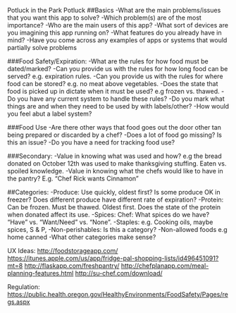 Potluck in the Park
Potluck
##Basics
-What are the main problems/issues that you want this app to solve?
-Which problem(s) are of the most importance?
-Who are the main users of this app?
-What sort of devices are you imagining this app running on?
-What features do you already have in mind?
-Have you come across any examples of apps or systems that would partially solve problems

###Food Safety/Expiration:
-What are the rules for how food must be dated/marked?
-Can you provide us with the rules for how long food can be served? e.g. expiration rules.
-Can you provide us with the rules for where food can be stored? e.g. no meat above vegetables.
-Does the state that food is picked up in dictate when it must be used? e.g frozen vs. thawed.
-Do you have any current system to handle these rules?
-Do you mark what things are and when they need to be used by with labels/other?
-How would you feel abut a label system?

###Food Use
-Are there other ways that food goes out the door other tan being prepared or discarded by a chef? 
-Does a lot of food go missing? Is this an issue?
-Do you have a need for tracking food use?
	

###Secondary:
-Value in knowing what was used and how? e.g the bread donated on October 12th was used to make thanksgiving stuffing. Eaten vs. spoiled knowledge.
-Value in knowing what the chefs would like to have in the pantry? E.g. “Chef Rick wants Cinnamon”
	

##Categories:
-Produce: Use quickly, oldest first?  Is some produce OK in freezer? Does different produce have different rate of expiration?
-Protein: Can be frozen. Must be thawed. Oldest first. Does the state of the protein when donated affect its use.
-Spices: Chef: What spices do we have? “Have” vs. “Want/Need” vs. “None”. 
-Staples: e.g. Cooking oils, maybe spices, S & P, 
-Non-perishables: Is this a category?
-Non-allowed foods e.g home canned
-What other categories make sense?


UX Ideas:
http://foodstorageapp.com/
https://itunes.apple.com/us/app/fridge-pal-shopping-lists/id496451091?mt=8
http://flaskapp.com/freshpantry/
http://chefplanapp.com/meal-planning-features.html
http://su-chef.com/download/


Regulation:
https://public.health.oregon.gov/HealthyEnvironments/FoodSafety/Pages/regs.aspx